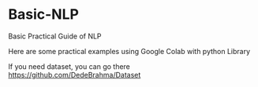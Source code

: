 # Basic-NLP
Basic Practical Guide of NLP

Here are some practical examples using Google Colab with python Library

If you need dataset, you can go there https://github.com/DedeBrahma/Dataset
